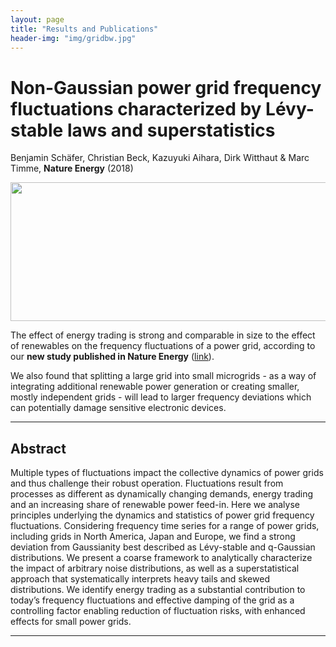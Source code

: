 ```yaml
---
layout: page
title: "Results and Publications"
header-img: "img/gridbw.jpg"
---
```


# Non-Gaussian power grid frequency fluctuations characterized by Lévy-stable laws and superstatistics
Benjamin Schäfer, Christian Beck, Kazuyuki Aihara, Dirk Witthaut & Marc Timme, **Nature Energy** (2018)

<div style="float:center;">
    <img src="https://iaciac.github.io/lobanet/img/GBFrequencyFluctuations.jpg" width="695" style="float:center;" height="222"/>
</div> 

The effect of energy trading is strong and comparable in size to the effect of renewables on the frequency fluctuations of a power grid, according to our **new study published in Nature Energy** ([link](https://www.nature.com/articles/s41560-017-0058-z)).

We also found that splitting a large grid into small microgrids - as a way of integrating additional renewable power generation or creating smaller, mostly independent grids - will lead to larger frequency deviations which can potentially damage sensitive electronic devices.

---
## Abstract

Multiple types of fluctuations impact the collective dynamics of power grids and thus challenge their robust operation. Fluctuations result from processes as different as dynamically changing demands, energy trading and an increasing share of renewable power feed-in. Here we analyse principles underlying the dynamics and statistics of power grid frequency fluctuations. Considering frequency time series for a range of power grids, including grids in North America, Japan and Europe, we find a strong deviation from Gaussianity best described as Lévy-stable and q-Gaussian distributions. We present a coarse framework to analytically characterize the impact of arbitrary noise distributions, as well as a superstatistical approach that systematically interprets heavy tails and skewed distributions. We identify energy trading as a substantial contribution to today’s frequency fluctuations and effective damping of the grid as a controlling factor enabling reduction of fluctuation risks, with enhanced effects for small power grids.

---





